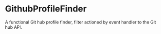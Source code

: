 # GithubProfileFinder
A functional Git hub profile finder, filter actioned by event handler to the Git hub API.
